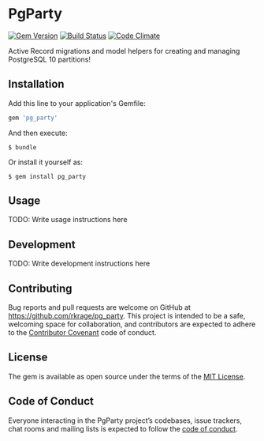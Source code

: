 # PgParty

[![Gem Version](https://badge.fury.io/rb/pg_party.svg)][rubygems]
[![Build Status](https://circleci.com/gh/rkrage/pg_party.svg?&style=shield)][circle]
[![Code Climate](https://codeclimate.com/github/rkrage/pg_party/badges/gpa.svg)][climate]

[rubygems]: https://rubygems.org/gems/pg_party
[circle]:   https://circleci.com/gh/rkrage/pg_party
[climate]:  https://codeclimate.com/github/rkrage/pg_party

Active Record migrations and model helpers for creating and managing PostgreSQL 10 partitions!

## Installation

Add this line to your application's Gemfile:

```ruby
gem 'pg_party'
```

And then execute:

    $ bundle

Or install it yourself as:

    $ gem install pg_party

## Usage

TODO: Write usage instructions here

## Development

TODO: Write development instructions here

## Contributing

Bug reports and pull requests are welcome on GitHub at https://github.com/rkrage/pg_party. This project is intended to be a safe, welcoming space for collaboration, and contributors are expected to adhere to the [Contributor Covenant](http://contributor-covenant.org) code of conduct.

## License

The gem is available as open source under the terms of the [MIT License](http://opensource.org/licenses/MIT).

## Code of Conduct

Everyone interacting in the PgParty project’s codebases, issue trackers, chat rooms and mailing lists is expected to follow the [code of conduct](https://github.com/rkrage/pg_party/blob/master/CODE_OF_CONDUCT.md).
